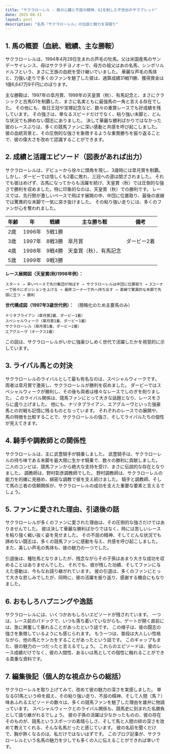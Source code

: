 ```yaml
---
title: "サクラローレル - 鉄の心臓と不屈の精神、G1を制した不世出のサラブレッド"
date: 2025-08-31
layout: post
description: "名馬『サクラローレル』の伝説と魅力を深堀り"
---
```


## 1. 馬の概要（血統、戦績、主な勝鞍）

サクラローレルは、1994年4月29日生まれの芦毛の牡馬。父は米国産馬のサンデーサイレンス、母はサクラチヨノオーで、母方の祖父はあの名馬、シンボリルドルフという、まさに王族の血統を受け継いでいました。  華麗な芦毛の馬体と、力強い走りで多くのファンを魅了した彼は、通算成績31戦11勝、獲得賞金は1億6,647万9千円にのぼります。

主な勝鞍は、1997年の皐月賞、1998年の天皇賞（秋）、有馬記念と、まさにクラシックと古馬G1を制覇した、まさに名実ともに最強馬の一角と言える存在でした。  その他にも、毎日王冠や宝塚記念など、数々の重賞レースでも好成績を残しています。  その強さは、単なるスピードだけでなく、粘り強い末脚と、どんな状況でも諦めない闘志にありました。  決して華麗な勝利ばかりではなかった彼のレースぶりは、多くの競馬ファンに深い感動と共感を呼び起こしました。  彼の血統背景と、その圧倒的な強さを象徴するような重賞勝ちを振り返ることで、彼の偉大さを改めて認識することができます。


## 2. 成績と活躍エピソード（図表があれば出力）

サクラローレルは、デビューから徐々に頭角を現し、3歳時には皐月賞を制覇。しかし、ダービーでは惜しくも2着に敗れ、三冠への道は閉ざされました。  それでも彼はめげず、古馬になってからも活躍を続け、天皇賞（秋）では圧倒的な強さで勝利を収めました。特に印象的なのは、天皇賞（秋）での勝利です。  レースでは、先行勢が激しいペースで飛ばす展開の中、中団に位置取り、最後の直線では驚異的な末脚で一気に突き抜けました。  その粘り強い走りには、多くのファンが心を奪われました。

| 年齢 | 年 | 戦績 | 主な勝ち鞍 | 備考 |
|---|---|---|---|---|
| 2歳 | 1996年 | 5戦1勝 |  |  |
| 3歳 | 1997年 | 8戦3勝 | 皐月賞 | ダービー2着 |
| 4歳 | 1998年 | 9戦4勝 | 天皇賞（秋）、有馬記念 |  |
| 5歳 | 1999年 | 9戦3勝 |  |  |


**レース展開図（天皇賞(秋)1998年例）：**

```
スタート → 早いペースで先行集団が飛ばす → サクラローレルは中団に位置取り → 3コーナーで徐々にポジションを上げる → 最終コーナーで外へ持ち出す → 直線で驚異的な末脚で先頭に立つ → 勝利
```

**世代構成図（1997年3歳世代例）：**  （簡略化のため主要馬のみ）

```
ナリタブライアン（皐月賞2着、ダービー1着）
スペシャルウィーク（皐月賞1着、ダービー1着）
サクラローレル（皐月賞1着、ダービー2着）
エアグルーヴ（オークス1着）
```
この図は、サクラローレルがいかに強豪ひしめく世代で活躍したかを視覚的に示しています。


## 3. ライバル馬との対決

サクラローレルのライバルとして最も有名なのは、スペシャルウィークです。  両者は皐月賞で激突し、サクラローレルが勝利を収めました。  ダービーではスペシャルウィークが勝利し、その後も両者は様々なレースでしのぎを削りました。  このライバル関係は、競馬ファンにとって大きな話題となり、レースをさらに盛り上げました。  他にも、ナリタブライアン、エアグルーヴといった強豪馬との対戦も記憶に残るものとなっています。  それぞれのレースでの展開や、馬の特徴を比較することで、サクラローレルの強さ、そしてライバルたちの個性が見えてきます。


## 4. 騎手や調教師との関係性

サクラローレルは、主に武豊騎手が騎乗しました。  武豊騎手は、サクラローレルの持ち味である末脚を最大限に生かす騎乗で、数々の勝利に貢献しました。  二人のコンビは、競馬ファンから絶大な支持を受け、まさに伝説的な存在となりました。  調教師は、野村彰彦調教師でした。  野村調教師は、サクラローレルの能力を的確に見極め、綿密な調教で彼を支え続けました。  騎手と調教師、そして馬の三者の信頼関係が、サクラローレルの成功を支えた重要な要素と言えるでしょう。


## 5. ファンに愛された理由、引退後の話

サクラローレルが多くのファンに愛された理由は、その圧倒的な強さだけではありませんでした。  彼は決して華麗な勝利ばかりではなく、時には苦しいレースを粘り強く戦い抜く姿を見せました。  その不屈の精神、そしてどんな状況でも諦めない闘志は、多くの競馬ファンに感動を与え、共感を呼び起こしました。  また、美しい芦毛の馬体も、彼の魅力の一つでした。

引退後は、種牡馬となりましたが、残念ながらその子孫はあまり大きな成功を収めることはありませんでした。  それでも、彼が残した功績、そしてファンに与えた感動は、今もなお語り継がれています。  彼の引退は、多くのファンにとって大きな悲しみでしたが、同時に、彼の活躍を振り返り、感謝する機会にもなりました。


## 6. おもしろハプニングや逸話

サクラローレルには、いくつかおもしろいエピソードが残されています。  一つは、レース前のパドックで、いつも落ち着いていながらも、ゲートが開く直前には、急に興奮して暴れることがあったという話です。  この様子は、彼の闘志の強さを象徴しているようにも感じられます。  もう一つは、普段は大人しい性格ながら、他の馬とケンカをすることがあったという話です。  このギャップもまた、彼の魅力の一つだったと言えるでしょう。  これらのエピソードは、彼のレース成績だけでなく、彼の人間性、あるいは馬としての個性に触れることができる貴重な資料です。


## 7. 編集後記（個人的な視点からの総括）

サクラローレルを取り上げてみて、改めて彼の魅力の深さを実感しました。  単なるG1馬という枠を超え、その粘り強い走り、不屈の精神、そして人間（馬？）味あふれるエピソードの数々は、多くの競馬ファンを魅了した理由を雄弁に物語っています。  スペシャルウィークとのライバル関係も、競馬史に刻まれた名勝負として語り継がれるでしょう。  彼の子孫の活躍は少なかったものの、彼の存在そのものが、競馬というスポーツの素晴らしさ、そして馬と人間の絆の深さを改めて教えてくれる、そんな名馬だったと感じています。  彼の名前を聞くだけで、胸が熱くなるのは、私だけではないはずです。  このブログ記事が、サクラローレルという名馬の魅力を少しでも多くの人に伝えることができれば幸いです。
